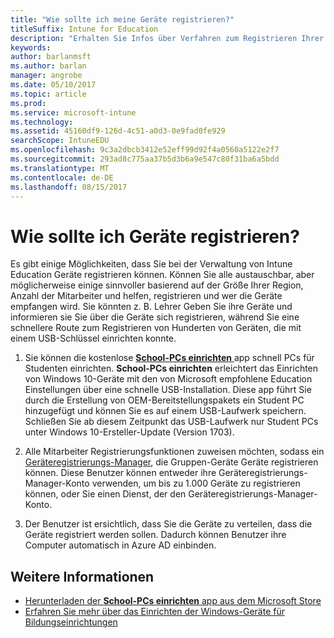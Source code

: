 ```yaml
---
title: "Wie sollte ich meine Geräte registrieren?"
titleSuffix: Intune for Education
description: "Erhalten Sie Infos über Verfahren zum Registrieren Ihrer Geräte in Intune Education."
keywords: 
author: barlanmsft
ms.author: barlan
manager: angrobe
ms.date: 05/10/2017
ms.topic: article
ms.prod: 
ms.service: microsoft-intune
ms.technology: 
ms.assetid: 45160df9-126d-4c51-a0d3-0e9fad0fe929
searchScope: IntuneEDU
ms.openlocfilehash: 9c3a2dbcb3412e52eff99d92f4a0560a5122e2f7
ms.sourcegitcommit: 293ad8c775aa37b5d3b6a9e547c80f31ba6a5bdd
ms.translationtype: MT
ms.contentlocale: de-DE
ms.lasthandoff: 08/15/2017
---
```

# <a name="how-should-i-enroll-devices"></a>Wie sollte ich Geräte registrieren?

Es gibt einige Möglichkeiten, dass Sie bei der Verwaltung von Intune Education Geräte registrieren können. Können Sie alle austauschbar, aber möglicherweise einige sinnvoller basierend auf der Größe Ihrer Region, Anzahl der Mitarbeiter und helfen, registrieren und wer die Geräte empfangen wird. Sie könnten z. B. Lehrer Geben Sie ihre Geräte und informieren sie Sie über die Geräte sich registrieren, während Sie eine schnellere Route zum Registrieren von Hunderten von Geräten, die mit einem USB-Schlüssel einrichten konnte.

1. Sie können die kostenlose [ __School-PCs einrichten__ ](https://docs.microsoft.com/education/windows/use-set-up-school-pcs-app) app schnell PCs für Studenten einrichten. __School-PCs einrichten__ erleichtert das Einrichten von Windows 10-Geräte mit den von Microsoft empfohlene Education Einstellungen über eine schnelle USB-Installation. Diese app führt Sie durch die Erstellung von OEM-Bereitstellungspakets ein Student PC hinzugefügt und können Sie es auf einem USB-Laufwerk speichern. Schließen Sie ab diesem Zeitpunkt das USB-Laufwerk nur Student PCs unter Windows 10-Ersteller-Update (Version 1703).

2. Alle Mitarbeiter Registrierungsfunktionen zuweisen möchten, sodass ein [Geräteregistrierungs-Manager](what-are-enrollment-managers.md), die Gruppen-Geräte Geräte registrieren können. Diese Benutzer können entweder ihre Geräteregistrierungs-Manager-Konto verwenden, um bis zu 1.000 Geräte zu registrieren können, oder Sie einen Dienst, der den Geräteregistrierungs-Manager-Konto.

3. Der Benutzer ist ersichtlich, dass Sie die Geräte zu verteilen, dass die Geräte registriert werden sollen. Dadurch können Benutzer ihre Computer automatisch in Azure AD einbinden.

## <a name="find-out-more"></a>Weitere Informationen

- [Herunterladen der **School-PCs einrichten** app aus dem Microsoft Store](https://www.microsoft.com/store/p/set-up-school-pcs/9nblggh4ls40)
- [Erfahren Sie mehr über das Einrichten der Windows-Geräte für Bildungseinrichtungen](https://docs.microsoft.com/education/windows/set-up-windows-10)
